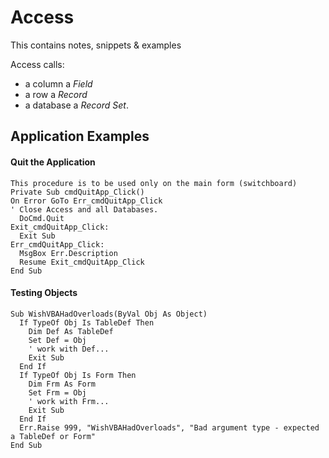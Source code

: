 # Access 

This contains notes, snippets & examples

Access calls:

- a column a *Field*
- a row a *Record*
- a database a *Record Set*.

## Application Examples

#### Quit the Application
```vbscript
This procedure is to be used only on the main form (switchboard)
Private Sub cmdQuitApp_Click()
On Error GoTo Err_cmdQuitApp_Click
' Close Access and all Databases.
  DoCmd.Quit
Exit_cmdQuitApp_Click:
  Exit Sub
Err_cmdQuitApp_Click:
  MsgBox Err.Description
  Resume Exit_cmdQuitApp_Click
End Sub
```

#### Testing Objects
```vbscript
Sub WishVBAHadOverloads(ByVal Obj As Object)
  If TypeOf Obj Is TableDef Then 
    Dim Def As TableDef
    Set Def = Obj
    ' work with Def... 
    Exit Sub
  End If
  If TypeOf Obj Is Form Then 
    Dim Frm As Form
    Set Frm = Obj
    ' work with Frm... 
    Exit Sub
  End If
  Err.Raise 999, "WishVBAHadOverloads", "Bad argument type - expected a TableDef or Form"
End Sub 
```
